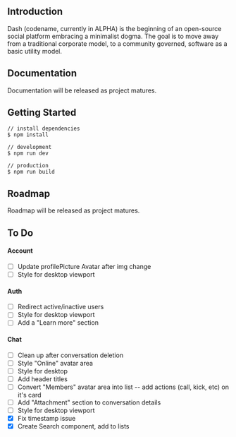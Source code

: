 ## Introduction
Dash (codename, currently in ALPHA) is the beginning of an open-source social platform embracing a minimalist dogma. The goal is to move away from a traditional corporate model, to a community governed, software as a basic utility model.

## Documentation

Documentation will be released as project matures.


## Getting Started

```
// install dependencies
$ npm install

// development
$ npm run dev

// production
$ npm run build
```


## Roadmap

Roadmap will be released as project matures.


## To Do

#### Account
- [ ] Update profilePicture Avatar after img change
- [ ] Style for desktop viewport

#### Auth
- [ ] Redirect active/inactive users
- [ ] Style for desktop viewport
- [ ] Add a "Learn more" section

#### Chat
- [ ] Clean up after conversation deletion
- [ ] Style "Online" avatar area
- [ ] Style for desktop
- [ ] Add header titles
- [ ] Convert "Members" avatar area into list -- add actions (call, kick, etc) on it's card
- [ ] Add "Attachment" section to conversation details
- [ ] Style for desktop viewport
- [x] Fix timestamp issue
- [x] Create Search component, add to lists
